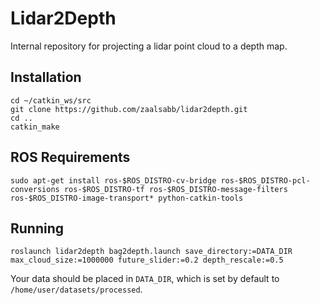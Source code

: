 # Lidar2Depth
Internal repository for projecting a lidar point cloud to a depth map.

## Installation

```
cd ~/catkin_ws/src
git clone https://github.com/zaalsabb/lidar2depth.git
cd ..
catkin_make
```

## ROS Requirements
```
sudo apt-get install ros-$ROS_DISTRO-cv-bridge ros-$ROS_DISTRO-pcl-conversions ros-$ROS_DISTRO-tf ros-$ROS_DISTRO-message-filters ros-$ROS_DISTRO-image-transport* python-catkin-tools
```

## Running

```
roslaunch lidar2depth bag2depth.launch save_directory:=DATA_DIR max_cloud_size:=1000000 future_slider:=0.2 depth_rescale:=0.5
```

Your data should be placed in `DATA_DIR`, which is set by default to `/home/user/datasets/processed`.
